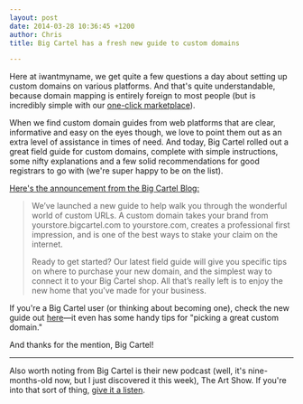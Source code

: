 ```yaml
---
layout: post
date: 2014-03-28 10:36:45 +1200
author: Chris
title: Big Cartel has a fresh new guide to custom domains

---
```


Here at iwantmyname, we get quite a few questions a day about setting up custom domains on various platforms. And that's quite understandable, because domain mapping is entirely foreign to most people (but is incredibly simple with our [one-click marketplace](https://iwantmyname.com/services)). 

When we find custom domain guides from web platforms that are clear, informative and easy on the eyes though, we love to point them out as an extra level of assistance in times of need. And today, Big Cartel rolled out a great field guide for custom domains, complete with simple instructions, some nifty explanations and a few solid recommendations for good registrars to go with (we're super happy to be on the list).

[Here's the announcement from the Big Cartel Blog:](http://blog.bigcartel.com/post/80895648068/new-field-guide-custom-domain)

> We’ve launched a new guide to help walk you through the wonderful world of custom URLs. A custom domain takes your brand from yourstore.bigcartel.com to yourstore.com, creates a professional first impression, and is one of the best ways to stake your claim on the internet.
>
> Ready to get started? Our latest field guide will give you specific tips on where to purchase your new domain, and the simplest way to connect it to your Big Cartel shop. All that’s really left is to enjoy the new home that you’ve made for your business.

If you're a Big Cartel user (or thinking about becoming one), check the new guide out [here](http://guides.bigcartel.com/custom-domain/)—it even has some handy tips for "picking a great custom domain."

And thanks for the mention, Big Cartel!

***

Also worth noting from Big Cartel is their new podcast (well, it's nine-months-old now, but I just discovered it this week), The Art Show. If you're into that sort of thing, [give it a listen](https://itunes.apple.com/us/podcast/the-art-show/id659177604?mt=2).
